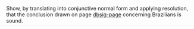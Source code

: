 

Show, by translating into conjunctive normal form and
applying resolution, that the conclusion drawn on page <a class="pageRef" title="" href="#">dbsig-page</a>
concerning Brazilians is sound.
